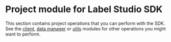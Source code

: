 # Project module for Label Studio SDK

This section contains project operations that you can perform with the SDK. See the [client](client.html), [data manager](data_manager.html) or [utils](utils.html) modules for other operations you might want to perform. 

